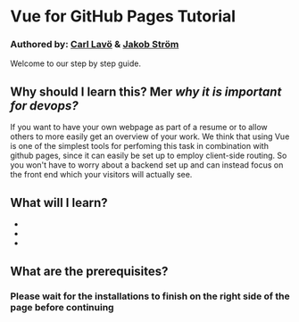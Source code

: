 # Vue for GitHub Pages Tutorial

### Authored by: [Carl Lavö](https://github.com/miljon3) & [Jakob Ström](https://github.com/Jakebobs)

Welcome to our step by step guide.

## Why should I learn this? Mer *why it is important for devops?*
If you want to have your own webpage as part of a resume or to allow others to more easily get an overview of your work. We think that using Vue is one of the simplest tools for perfoming this task in combination with github pages, since it can easily be set up to employ client-side routing. So you won't have to worry about a backend set up and can instead focus on the front end which your visitors will actually see.

## What will I learn?

-
-
-

## What are the prerequisites?

### Please wait for the installations to finish on the right side of the page before continuing


<!--# Once ` ubuntu $ ` is displayed, run these commands to verify that the installation is correct:

` node -v `
Version should be v18.20.4

` npm -v `
Version should be 10.7.0
